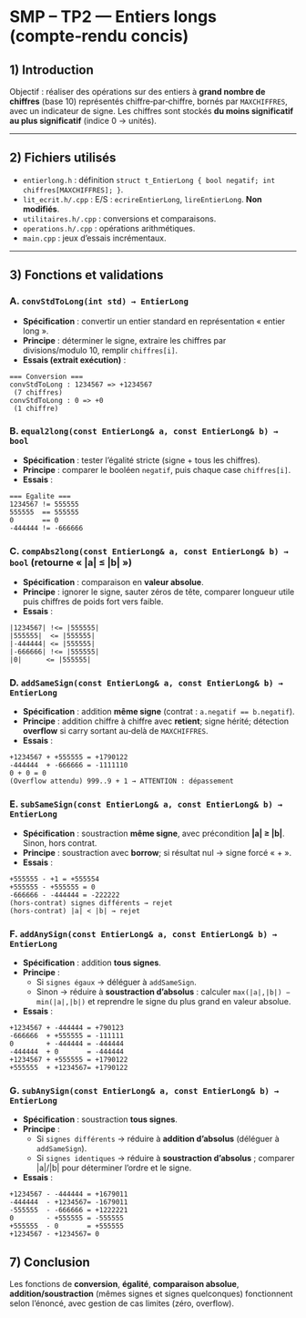 
# SMP – TP2 — Entiers **longs** (compte‑rendu concis)

## 1) Introduction
Objectif : réaliser des opérations sur des entiers à **grand nombre de chiffres** (base 10) représentés chiffre‑par‑chiffre, bornés par `MAXCHIFFRES`, avec un indicateur de signe. Les chiffres sont stockés **du moins significatif au plus significatif** (indice 0 → unités).

---

## 2) Fichiers utilisés
- `entierlong.h` : définition `struct t_EntierLong { bool negatif; int chiffres[MAXCHIFFRES]; }`. 
- `lit_ecrit.h/.cpp` : E/S : `ecrireEntierLong`, `lireEntierLong`. **Non modifiés**. 
- `utilitaires.h/.cpp` : conversions et comparaisons.
- `operations.h/.cpp` : opérations arithmétiques.
- `main.cpp` : jeux d’essais incrémentaux.

---

## 3) Fonctions et validations

### A. `convStdToLong(int std) → EntierLong`
- **Spécification** : convertir un entier standard en représentation « entier long ». 
- **Principe** : déterminer le signe, extraire les chiffres par divisions/modulo 10, remplir `chiffres[i]`. 
- **Essais (extrait exécution)** : 
```
=== Conversion ===
convStdToLong : 1234567 => +1234567
 (7 chiffres)
convStdToLong : 0 => +0
 (1 chiffre)
```

### B. `equal2long(const EntierLong& a, const EntierLong& b) → bool`
- **Spécification** : tester l’égalité stricte (signe + tous les chiffres). 
- **Principe** : comparer le booléen `negatif`, puis chaque case `chiffres[i]`. 
- **Essais** : 
```
=== Egalite ===
1234567 != 555555
555555  == 555555
0       == 0
-444444 != -666666
```

### C. `compAbs2long(const EntierLong& a, const EntierLong& b) → bool`  (retourne « |a| ≤ |b| »)
- **Spécification** : comparaison en **valeur absolue**. 
- **Principe** : ignorer le signe, sauter zéros de tête, comparer longueur utile puis chiffres de poids fort vers faible. 
- **Essais** : 
```
|1234567| !<= |555555|
|555555|  <= |555555|
|-444444| <= |555555|
|-666666| !<= |555555|
|0|      <= |555555|
```

### D. `addSameSign(const EntierLong& a, const EntierLong& b) → EntierLong`
- **Spécification** : addition **même signe** (contrat : `a.negatif == b.negatif`). 
- **Principe** : addition chiffre à chiffre avec **retient**; signe hérité; détection **overflow** si carry sortant au‑delà de `MAXCHIFFRES`. 
- **Essais** : 
```
+1234567 + +555555 = +1790122
-444444  + -666666 = -1111110
0 + 0 = 0
(Overflow attendu) 999..9 + 1 → ATTENTION : dépassement
```

### E. `subSameSign(const EntierLong& a, const EntierLong& b) → EntierLong`
- **Spécification** : soustraction **même signe**, avec précondition **|a| ≥ |b|**. Sinon, hors contrat.
- **Principe** : soustraction avec **borrow**; si résultat nul → signe forcé « + ». 
- **Essais** : 
```
+555555 - +1 = +555554
+555555 - +555555 = 0
-666666 - -444444 = -222222
(hors-contrat) signes différents → rejet
(hors-contrat) |a| < |b| → rejet
```

### F. `addAnySign(const EntierLong& a, const EntierLong& b) → EntierLong`
- **Spécification** : addition **tous signes**. 
- **Principe** : 
  - Si `signes égaux` → déléguer à `addSameSign`. 
  - Sinon → réduire à **soustraction d’absolus** : calculer `max(|a|,|b|) − min(|a|,|b|)` et reprendre le signe du plus grand en valeur absolue. 
- **Essais** : 
```
+1234567 + -444444 = +790123
-666666  + +555555 = -111111
0        + -444444 = -444444
-444444  + 0       = -444444
+1234567 + +555555 = +1790122
+555555  + +1234567= +1790122
```

### G. `subAnySign(const EntierLong& a, const EntierLong& b) → EntierLong`
- **Spécification** : soustraction **tous signes**.
- **Principe** : 
  - Si `signes différents` → réduire à **addition d’absolus** (déléguer à `addSameSign`). 
  - Si `signes identiques` → réduire à **soustraction d’absolus** ; comparer |a|/|b| pour déterminer l’ordre et le signe. 
- **Essais** : 
```
+1234567 - -444444 = +1679011
-444444  - +1234567= -1679011
-555555  - -666666 = +1222221
0        - +555555 = -555555
+555555  - 0       = +555555
+1234567 - +1234567= 0
```

## 7) Conclusion
Les fonctions de **conversion**, **égalité**, **comparaison absolue**, **addition/soustraction** (mêmes signes et signes quelconques) fonctionnent selon l’énoncé, avec gestion de cas limites (zéro, overflow).